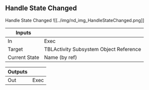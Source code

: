 ## Handle State Changed
Handle State Changed
![[../img/nd_img_HandleStateChanged.png]]

|Inputs||
|--|--|
| In | Exec |
| Target | TBLActivity Subsystem Object Reference |
| Current State | Name (by ref) |

|Outputs||
|--|--|
| Out | Exec |

